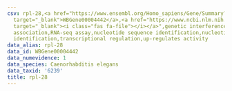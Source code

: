 ```yaml
---
csv: rpl-28,<a href="https://www.ensembl.org/Homo_sapiens/Gene/Summary?db=core;g=WBGene00004442"
  target="_blank">WBGene00004442</a>,<a href="https://www.ncbi.nlm.nih.gov/pubmed/27496166"
  target="_blank"><i class="fas fa-file"></i></a>",genetic interference,functional
  association,RNA-seq assay,nucleotide sequence identification,nucleotide sequence
  identification,transcriptional regulation,up-regulates activity
data_alias: rpl-28
data_id: WBGene00004442
data_numevidence: 1
data_species: Caenorhabditis elegans
data_taxid: '6239'
title: rpl-28
---
```

